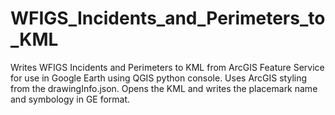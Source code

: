 # WFIGS_Incidents_and_Perimeters_to_KML
Writes WFIGS Incidents and Perimeters to KML from ArcGIS Feature Service for use in Google Earth using QGIS python console. Uses ArcGIS styling from the drawingInfo.json. Opens the KML and writes the placemark name and symbology in GE format.  
